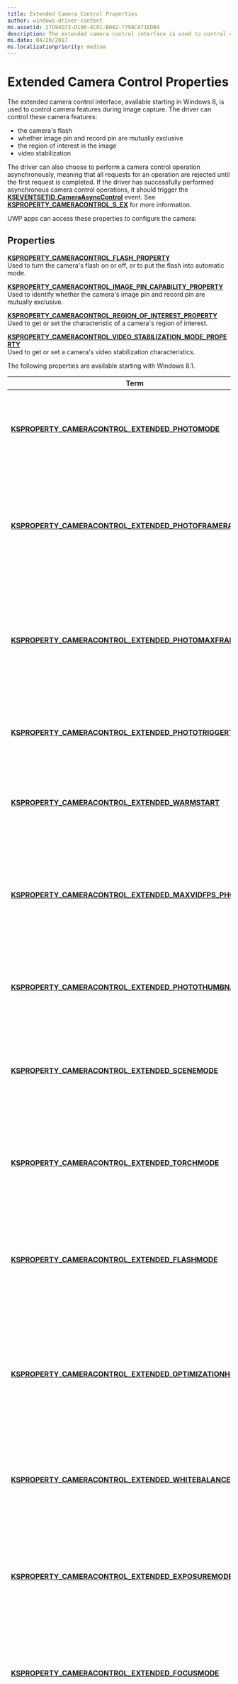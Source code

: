 ```yaml
---
title: Extended Camera Control Properties
author: windows-driver-content
ms.assetid: 27D94D73-D190-4C01-B082-7798CA71EDB4
description: The extended camera control interface is used to control camera features during image capture.
ms.date: 04/20/2017
ms.localizationpriority: medium
---
```


# Extended Camera Control Properties


The extended camera control interface, available starting in Windows 8, is used to control camera features during image capture. The driver can control these camera features:

-   the camera's flash
-   whether image pin and record pin are mutually exclusive
-   the region of interest in the image
-   video stabilization

The driver can also choose to perform a camera control operation asynchronously, meaning that all requests for an operation are rejected until the first request is completed. If the driver has successfully performed asynchronous camera control operations, it should trigger the [**KSEVENTSETID\_CameraAsyncControl**](https://msdn.microsoft.com/library/windows/hardware/jj714740) event. See [**KSPROPERTY\_CAMERACONTROL\_S\_EX**](https://msdn.microsoft.com/library/windows/hardware/jj151593) for more information.

UWP apps can access these properties to configure the camera:

## Properties


<a href="" id="ksproperty-cameracontrol-flash-property"></a>[**KSPROPERTY\_CAMERACONTROL\_FLASH\_PROPERTY**](https://msdn.microsoft.com/library/windows/hardware/jj156041)  
Used to turn the camera's flash on or off, or to put the flash into automatic mode.

<a href="" id="ksproperty-cameracontrol-image-pin-capability-property"></a>[**KSPROPERTY\_CAMERACONTROL\_IMAGE\_PIN\_CAPABILITY\_PROPERTY**](https://msdn.microsoft.com/library/windows/hardware/jj553706)  
Used to identify whether the camera's image pin and record pin are mutually exclusive.

<a href="" id="ksproperty-cameracontrol-region-of-interest-property"></a>[**KSPROPERTY\_CAMERACONTROL\_REGION\_OF\_INTEREST\_PROPERTY**](https://msdn.microsoft.com/library/windows/hardware/jj156042)  
Used to get or set the characteristic of a camera's region of interest.

<a href="" id="ksproperty-cameracontrol-video-stabilization-mode-property"></a>[**KSPROPERTY\_CAMERACONTROL\_VIDEO\_STABILIZATION\_MODE\_PROPERTY**](https://msdn.microsoft.com/library/windows/hardware/jj156043)  
Used to get or set a camera's video stabilization characteristics.

The following properties are available starting with Windows 8.1.

<table>
<colgroup>
<col width="50%" />
<col width="50%" />
</colgroup>
<thead>
<tr class="header">
<th>Term</th>
<th>Description</th>
</tr>
</thead>
<tbody>
<tr class="odd">
<td><p><a href="" id="ksproperty-cameracontrol-extended-photomode"></a><a href="https://msdn.microsoft.com/library/windows/hardware/dn567582" data-raw-source="[&lt;strong&gt;KSPROPERTY_CAMERACONTROL_EXTENDED_PHOTOMODE&lt;/strong&gt;](https://msdn.microsoft.com/library/windows/hardware/dn567582)"><strong>KSPROPERTY_CAMERACONTROL_EXTENDED_PHOTOMODE</strong></a></p></td>
<td><p>Used to get or set a normal still or photo sequence mode for the camera.</p></td>
</tr>
<tr class="even">
<td><p><a href="" id="ksproperty-cameracontrol-extended-photoframerate"></a><a href="https://msdn.microsoft.com/library/windows/hardware/dn567580" data-raw-source="[&lt;strong&gt;KSPROPERTY_CAMERACONTROL_EXTENDED_PHOTOFRAMERATE&lt;/strong&gt;](https://msdn.microsoft.com/library/windows/hardware/dn567580)"><strong>KSPROPERTY_CAMERACONTROL_EXTENDED_PHOTOFRAMERATE</strong></a></p></td>
<td><p>Used to get the current photo capture frame rate when the photo mode for the camera is sequence mode.</p></td>
</tr>
<tr class="odd">
<td><p><a href="" id="ksproperty-cameracontrol-extended-photomaxframerate"></a><a href="https://msdn.microsoft.com/library/windows/hardware/dn567581" data-raw-source="[&lt;strong&gt;KSPROPERTY_CAMERACONTROL_EXTENDED_PHOTOMAXFRAMERATE&lt;/strong&gt;](https://msdn.microsoft.com/library/windows/hardware/dn567581)"><strong>KSPROPERTY_CAMERACONTROL_EXTENDED_PHOTOMAXFRAMERATE</strong></a></p></td>
<td><p>Used to get or set maximum capture frame rate for a camera when it is in photo sequence mode.</p></td>
</tr>
<tr class="even">
<td><p><a href="" id="ksproperty-cameracontrol-extended-phototriggertime"></a><a href="https://msdn.microsoft.com/library/windows/hardware/dn567584" data-raw-source="[&lt;strong&gt;KSPROPERTY_CAMERACONTROL_EXTENDED_PHOTOTRIGGERTIME&lt;/strong&gt;](https://msdn.microsoft.com/library/windows/hardware/dn567584)"><strong>KSPROPERTY_CAMERACONTROL_EXTENDED_PHOTOTRIGGERTIME</strong></a></p></td>
<td><p>Used to get or set the trigger time for the camera driver.</p></td>
</tr>
<tr class="odd">
<td><p><a href="" id="ksproperty-cameracontrol-extended-warmstart"></a><a href="https://msdn.microsoft.com/library/windows/hardware/dn567587" data-raw-source="[&lt;strong&gt;KSPROPERTY_CAMERACONTROL_EXTENDED_WARMSTART&lt;/strong&gt;](https://msdn.microsoft.com/library/windows/hardware/dn567587)"><strong>KSPROPERTY_CAMERACONTROL_EXTENDED_WARMSTART</strong></a></p></td>
<td><p>Used to get or set the warm start (camera ready) state.</p></td>
</tr>
<tr class="even">
<td><p><a href="" id="ksproperty-cameracontrol-extended-maxvidfps-photores"></a><a href="https://msdn.microsoft.com/library/windows/hardware/dn567578" data-raw-source="[&lt;strong&gt;KSPROPERTY_CAMERACONTROL_EXTENDED_MAXVIDFPS_PHOTORES&lt;/strong&gt;](https://msdn.microsoft.com/library/windows/hardware/dn567578)"><strong>KSPROPERTY_CAMERACONTROL_EXTENDED_MAXVIDFPS_PHOTORES</strong></a></p></td>
<td><p>Used to get or set the maximum possible frame rate possible on the video capture pins at a certain resolution.</p></td>
</tr>
<tr class="odd">
<td><p><a href="" id="ksproperty-cameracontrol-extended-photothumbnail"></a><a href="https://msdn.microsoft.com/library/windows/hardware/dn567583" data-raw-source="[&lt;strong&gt;KSPROPERTY_CAMERACONTROL_EXTENDED_PHOTOTHUMBNAIL&lt;/strong&gt;](https://msdn.microsoft.com/library/windows/hardware/dn567583)"><strong>KSPROPERTY_CAMERACONTROL_EXTENDED_PHOTOTHUMBNAIL</strong></a></p></td>
<td><p>Used to get or set the thumbnail capability for the camera.</p></td>
</tr>
<tr class="even">
<td><p><a href="" id="ksproperty-cameracontrol-extended-scenemode"></a><a href="https://msdn.microsoft.com/library/windows/hardware/dn567585" data-raw-source="[&lt;strong&gt;KSPROPERTY_CAMERACONTROL_EXTENDED_SCENEMODE&lt;/strong&gt;](https://msdn.microsoft.com/library/windows/hardware/dn567585)"><strong>KSPROPERTY_CAMERACONTROL_EXTENDED_SCENEMODE</strong></a></p></td>
<td><p>Used to get or set a driver defined mode which represents a collection of preset controls.</p></td>
</tr>
<tr class="odd">
<td><p><a href="" id="ksproperty-cameracontrol-extended-torchmode"></a><a href="https://msdn.microsoft.com/library/windows/hardware/dn567586" data-raw-source="[&lt;strong&gt;KSPROPERTY_CAMERACONTROL_EXTENDED_TORCHMODE&lt;/strong&gt;](https://msdn.microsoft.com/library/windows/hardware/dn567586)"><strong>KSPROPERTY_CAMERACONTROL_EXTENDED_TORCHMODE</strong></a></p></td>
<td><p>Used to get or set the method a camera’s flash is used in low light conditions.</p></td>
</tr>
<tr class="even">
<td><p><a href="" id="ksproperty-cameracontrol-extended-flashmode"></a><a href="https://msdn.microsoft.com/library/windows/hardware/dn567575" data-raw-source="[&lt;strong&gt;KSPROPERTY_CAMERACONTROL_EXTENDED_FLASHMODE&lt;/strong&gt;](https://msdn.microsoft.com/library/windows/hardware/dn567575)"><strong>KSPROPERTY_CAMERACONTROL_EXTENDED_FLASHMODE</strong></a></p></td>
<td><p>Used to get or set the flash mode operation for both normal and sequence photo mode of the camera.</p></td>
</tr>
<tr class="odd">
<td><p><a href="" id="ksproperty-cameracontrol-extended-optimizationhint"></a><a href="https://msdn.microsoft.com/library/windows/hardware/dn567579" data-raw-source="[&lt;strong&gt;KSPROPERTY_CAMERACONTROL_EXTENDED_OPTIMIZATIONHINT&lt;/strong&gt;](https://msdn.microsoft.com/library/windows/hardware/dn567579)"><strong>KSPROPERTY_CAMERACONTROL_EXTENDED_OPTIMIZATIONHINT</strong></a></p></td>
<td><p>Used to get or set whether auto processing occurs for white balance or for a manual temperature value.</p></td>
</tr>
<tr class="even">
<td><p><a href="" id="ksproperty-cameracontrol-extended-whitebalancemode"></a><a href="https://msdn.microsoft.com/library/windows/hardware/dn567588" data-raw-source="[&lt;strong&gt;KSPROPERTY_CAMERACONTROL_EXTENDED_WHITEBALANCEMODE&lt;/strong&gt;](https://msdn.microsoft.com/library/windows/hardware/dn567588)"><strong>KSPROPERTY_CAMERACONTROL_EXTENDED_WHITEBALANCEMODE</strong></a></p></td>
<td><p>Used to get or set whether the camera is optimized for photo or video operation.</p></td>
</tr>
<tr class="odd">
<td><p><a href="" id="ksproperty-cameracontrol-extended-exposuremode"></a><a href="https://msdn.microsoft.com/library/windows/hardware/dn567573" data-raw-source="[&lt;strong&gt;KSPROPERTY_CAMERACONTROL_EXTENDED_EXPOSUREMODE&lt;/strong&gt;](https://msdn.microsoft.com/library/windows/hardware/dn567573)"><strong>KSPROPERTY_CAMERACONTROL_EXTENDED_EXPOSUREMODE</strong></a></p></td>
<td><p>Used to get or set whether auto processing occurs for exposure or a manual time value is used.</p></td>
</tr>
<tr class="even">
<td><p><a href="" id="ksproperty-cameracontrol-extended-focusmode"></a><a href="https://msdn.microsoft.com/library/windows/hardware/dn567576" data-raw-source="[&lt;strong&gt;KSPROPERTY_CAMERACONTROL_EXTENDED_FOCUSMODE&lt;/strong&gt;](https://msdn.microsoft.com/library/windows/hardware/dn567576)"><strong>KSPROPERTY_CAMERACONTROL_EXTENDED_FOCUSMODE</strong></a></p></td>
<td><p>Used to get or set the auto, manual, and preset focus modes of the camera.</p></td>
</tr>
<tr class="odd">
<td><p><a href="" id="ksproperty-cameracontrol-extended-iso"></a><a href="https://msdn.microsoft.com/library/windows/hardware/dn567577" data-raw-source="[&lt;strong&gt;KSPROPERTY_CAMERACONTROL_EXTENDED_ISO&lt;/strong&gt;](https://msdn.microsoft.com/library/windows/hardware/dn567577)"><strong>KSPROPERTY_CAMERACONTROL_EXTENDED_ISO</strong></a></p></td>
<td><p>Used to get or set the preset or automatic ISO setting for the camera.</p></td>
</tr>
<tr class="even">
<td><p><a href="" id="ksproperty-cameracontrol-extended-fieldofview"></a><a href="https://msdn.microsoft.com/library/windows/hardware/dn567574" data-raw-source="[&lt;strong&gt;KSPROPERTY_CAMERACONTROL_EXTENDED_FIELDOFVIEW&lt;/strong&gt;](https://msdn.microsoft.com/library/windows/hardware/dn567574)"><strong>KSPROPERTY_CAMERACONTROL_EXTENDED_FIELDOFVIEW</strong></a></p></td>
<td><p>Used to get the field of view and pitch angle of the camera position.</p></td>
</tr>
<tr class="odd">
<td><p><a href="" id="ksproperty-cameracontrol-extended-evcompensation"></a><a href="https://msdn.microsoft.com/library/windows/hardware/dn567572" data-raw-source="[&lt;strong&gt;KSPROPERTY_CAMERACONTROL_EXTENDED_EVCOMPENSATION&lt;/strong&gt;](https://msdn.microsoft.com/library/windows/hardware/dn567572)"><strong>KSPROPERTY_CAMERACONTROL_EXTENDED_EVCOMPENSATION</strong></a></p></td>
<td><p>Used to get or set the exposure control adjustment setting.</p></td>
</tr>
<tr class="even">
<td><p><a href="" id="ksproperty-cameracontrol-extended-cameraangleoffset"></a><a href="https://msdn.microsoft.com/library/windows/hardware/dn567571" data-raw-source="[&lt;strong&gt;KSPROPERTY_CAMERACONTROL_EXTENDED_CAMERAANGLEOFFSET&lt;/strong&gt;](https://msdn.microsoft.com/library/windows/hardware/dn567571)"><strong>KSPROPERTY_CAMERACONTROL_EXTENDED_CAMERAANGLEOFFSET</strong></a></p></td>
<td><p>Used to get the pitch and yaw angle of the camera position.</p></td>
</tr>
</tbody>
</table>

 

These structures and enumerations support the extended camera control interface:

## Structures


-   [**KSPROPERTY\_CAMERACONTROL\_S\_EX**](https://msdn.microsoft.com/library/windows/hardware/jj151593)
-   [**KSPROPERTY\_CAMERACONTROL\_FLASH\_S**](https://msdn.microsoft.com/library/windows/hardware/jj151590)
-   [**KSPROPERTY\_CAMERACONTROL\_IMAGE\_PIN\_CAPABILITY\_S**](https://msdn.microsoft.com/library/windows/hardware/jj553707)
-   [**KSPROPERTY\_CAMERACONTROL\_REGION\_OF\_INTEREST\_S**](https://msdn.microsoft.com/library/windows/hardware/jj151592)
-   [**KSPROPERTY\_CAMERACONTROL\_VIDEOSTABILIZATION\_MODE\_S**](https://msdn.microsoft.com/library/windows/hardware/jj151594)
-   [**KSCAMERA\_EXTENDEDPROP\_HEADER**](https://docs.microsoft.com/windows-hardware/drivers/ddi/content/ksmedia/ns-ksmedia-tagkscamera_extendedprop_header)
-   [**KSCAMERA\_EXTENDEDPROP\_VALUE**](https://docs.microsoft.com/windows-hardware/drivers/ddi/content/ksmedia/ns-ksmedia-tagkscamera_extendedprop_value)
-   [**KSCAMERA\_EXTENDEDPROP\_PHOTOMODE**](https://docs.microsoft.com/windows-hardware/drivers/ddi/content/ksmedia/ns-ksmedia-tagkscamera_extendedprop_photomode)
-   [**KSCAMERA\_MAXVIDEOFPS\_FORPHOTORES**](https://docs.microsoft.com/windows-hardware/drivers/ddi/content/ksmedia/ns-ksmedia-tagkscamera_maxvideofps_forphotores)
-   [**KSCAMERA\_EXTENDEDPROP\_VIDEOPROCSETTING**](https://msdn.microsoft.com/library/windows/hardware/dn567566)
-   [**KSCAMERA\_EXTENDEDPROP\_FIELDOFVIEW**](https://msdn.microsoft.com/library/windows/hardware/dn567562)

## Enumerations


-   [**KS\_CameraControlAsyncOperation**](https://msdn.microsoft.com/library/windows/hardware/jj151596)
-   [**KSEVENT\_CAMERACONTROL**](https://msdn.microsoft.com/library/windows/hardware/jj151587)
-   [**KSPROPERTY\_CAMERACONTROL\_FLASH**](https://msdn.microsoft.com/library/windows/hardware/jj151589)
-   [**KSPROPERTY\_CAMERACONTROL\_IMAGE\_PIN\_CAPABILITY**](https://msdn.microsoft.com/library/windows/hardware/jj553705)
-   [**KSPROPERTY\_CAMERACONTROL\_REGION\_OF\_INTEREST**](https://msdn.microsoft.com/library/windows/hardware/jj151591)
-   [**KSPROPERTY\_CAMERACONTROL\_VIDEO\_STABILIZATION\_MODE**](https://msdn.microsoft.com/library/windows/hardware/jj151595)

Example driver code that implements this interface is given in [How To Implement Extended Camera Control Properties](how-to-implement-extended-camera-control-properties.md).

 

 




